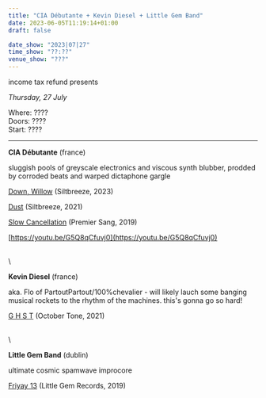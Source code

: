 ```yaml
---
title: "CIA Débutante + Kevin Diesel + Little Gem Band"
date: 2023-06-05T11:19:14+01:00
draft: false

date_show: "2023|07|27"
time_show: "??:??"
venue_show: "???"
---
```


income tax refund presents

<!-- ![CIA Débutante + Kevin Diesel + Little Gem Band](../../posters/2023-07-27.jpg) -->

_Thursday, 27 July_

Where: ????
\
Doors: ????
\
Start: ????

---

**CIA Débutante** (france)

sluggish pools of greyscale electronics and viscous synth blubber, prodded by corroded beats and warped dictaphone gargle

[Down, Willow](https://siltbreeze.bandcamp.com/album/cia-debutante-down-willow-lp) (Siltbreeze, 2023)

[Dust](https://siltbreeze.bandcamp.com/album/cia-debutante-dust-lp) (Siltbreeze, 2021)

[Slow Cancellation](https://premiersang.bandcamp.com/album/slow-cancellation) (Premier Sang, 2019)

[https://youtu.be/G5Q8qCfuvj0](https://youtu.be/G5Q8qCfuvj0)

\
\

**Kevin Diesel** (france)

aka. Flo of PartoutPartout/100%chevalier - will likely lauch some banging musical rockets to the rhythm of the machines. this's gonna go so hard!

[G H S T](https://octobertone.bandcamp.com/album/g-h-s-t) (October Tone, 2021)

\
\

**Little Gem Band** (dublin)

ultimate cosmic spamwave improcore

[Friyay 13](https://littlegemband.bandcamp.com/album/friyay-13) (Little Gem Records, 2019)

